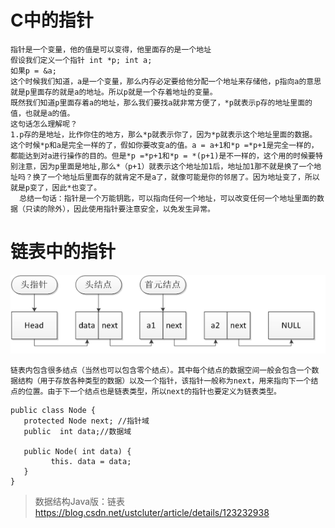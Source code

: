 # C中的指针
```
指针是一个变量，他的值是可以变得，他里面存的是一个地址
假设我们定义一个指针 int *p; int a;
如果p = &a;
这个时候我们知道，a是一个变量，那么内存必定要给他分配一个地址来存储他，p指向a的意思就是p里面存的就是a的地址。所以p就是一个存着地址的变量。
既然我们知道p里面存着a的地址，那么我们要找a就非常方便了，*p就表示p存的地址里面的值，也就是a的值。
这句话怎么理解呢？
1.p存的是地址，比作你住的地方，那么*p就表示你了，因为*p就表示这个地址里面的数据。
这个时候*p和a是完全一样的了，假如你要改变a的值。a = a+1和*p =*p+1是完全一样的，都能达到对a进行操作的目的。但是*p =*p+1和*p = *(p+1)是不一样的，这个用的时候要特别注意，因为p里面是地址,那么*（p+1）就表示这个地址加1后，地址加1那不就是换了一个地址吗？换了一个地址后里面存的就肯定不是a了，就像可能是你的邻居了。因为地址变了，所以就是p变了，因此*也变了。
  总结一句话：指针是一个万能钥匙，可以指向任何一个地址，可以改变任何一个地址里面的数据（只读的除外），因此使用指针要注意安全，以免发生异常。
  ```
  # 链表中的指针
  ![链表中的指针](img/链表指针结构.png)
  ```
  链表内包含很多结点（当然也可以包含零个结点）。其中每个结点的数据空间一般会包含一个数据结构（用于存放各种类型的数据）以及一个指针，该指针一般称为next，用来指向下一个结点的位置。由于下一个结点也是链表类型，所以next的指针也要定义为链表类型。
  ```
  
  ```
public class Node {
     protected Node next; //指针域  
     public  int data;//数据域  
       
     public Node( int data) {  
           this. data = data;  
     }  
}
```
>数据结构Java版：链表
>https://blog.csdn.net/ustcluter/article/details/123232938

  